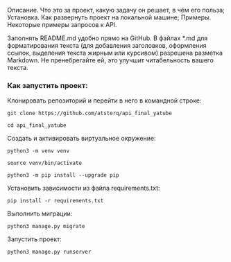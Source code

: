 Описание. Что это за проект, какую задачу он решает, в чём его польза;
Установка. Как развернуть проект на локальной машине;
Примеры. Некоторые примеры запросов к API.

Заполнять README.md удобно прямо на GitHub. В файлах *.md для форматирования 
текста (для добавления заголовков, оформления ссылок, выделения текста жирным 
или курсивом) разрешена разметка Markdown. Не пренебрегайте ей, это улучшит 
читабельность вашего текста.

### Как запустить проект:

Клонировать репозиторий и перейти в него в командной строке:

```
git clone https://github.com/atsterq/api_final_yatube
```

```
cd api_final_yatube
```

Cоздать и активировать виртуальное окружение:

```
python3 -m venv venv
```

```
source venv/bin/activate
```

```
python3 -m pip install --upgrade pip
```

Установить зависимости из файла requirements.txt:

```
pip install -r requirements.txt
```

Выполнить миграции:

```
python3 manage.py migrate
```

Запустить проект:

```
python3 manage.py runserver
```
